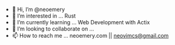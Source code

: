 - 👋 Hi, I’m @neoemery
- 👀 I’m interested in ... Rust 
- 🌱 I’m currently learning ... Web Development with Actix
- 💞️ I’m looking to collaborate on ...
- 📫 How to reach me ... neoemery.com || neovimcs@gmail.com

<!---
neoemery/neoemery is a ✨ special ✨ repository because its `README.md` (this file) appears on your GitHub profile.
You can click the Preview link to take a look at your changes.
--->
